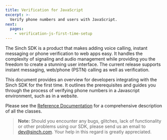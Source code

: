 ```yaml
---
title: Verification for JavaScript
excerpt: >-
  Verify phone numbers and users with JavaScript.
next:
  pages:
    - verification-js-first-time-setup
---
```

The Sinch SDK is a product that makes adding voice calling, instant messaging or phone verification to web apps easy. It handles the complexity of signaling and audio management while providing you the freedom to create a stunning user interface. The current release supports instant messaging, web/phone (PSTN) calling as well as verification.

This document provides an overview for developers integrating with the Sinch SDK for the first time. It outlines the prerequisites and guides you through the process of verifying phone numbers in a Javascript environment, such as in a website.

Please see the [Reference Documentation](http://www.sinch.com/docs/javascript/reference/) for a comprehensive description of all the classes.

> **Note:** Should you encounter any bugs, glitches, lack of functionality or other problems using our SDK, please send us an email to <dev@sinch.com>. Your help in this regard is greatly appreciated.
